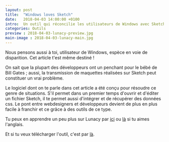 ```yaml
---
layout: post
title:  "Windows loves Sketch"
date:   2018-04-03 14:00:00 +0100
intro:  Un outil qui réconcilie les utilisateurs de Windows avec Sketch.
categories: Outils
preview : 2018-04-03-lunacy-preview.jpg
main-image : 2018-04-03-lunacy-main.jpg
---
```


Nous pensons aussi à toi, utilisateur de Windows, espèce en voie de disparition. Cet article t'est même destiné !

On sait que la plupart des développeurs ont un penchant pour le bébé de Bill Gates ; aussi, la transmission de maquettes réalisées sur Sketch peut constituer un vrai problème.

Le logiciel dont on te parle dans cet article a été conçu pour résoudre ce genre de situations. S'il permet dans un premier temps d'ouvrir et d'éditer un fichier Sketch, il te permet aussi d'intégrer et de récupérer des données css.
Le pont entre webdesigners et développeurs devient de plus en plus facile à franchir et ce grâce à des outils de ce type.

Tu peux en apprendre un peu plus sur Lunacy par <a href="https://newflux.fr/2017/03/20/logiciel-permet-de-visualiser-fichiers-sketch-windows/">ici</a> ou <a href="https://www.hongkiat.com/blog/view-edit-sketch-files-windows-lunacy/">là</a> si tu aimes l'anglais.

Et si tu veux télécharger l'outil, c'est par <a href="https://icons8.com/lunacy">là</a>.   
